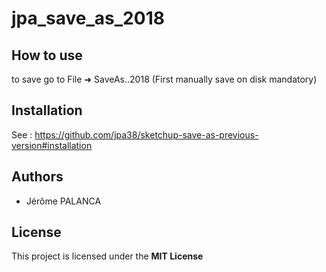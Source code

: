# jpa_save_as_2018

## How to use

to save go to File ➜ SaveAs..2018 (First manually save on disk mandatory)

## Installation

See : https://github.com/jpa38/sketchup-save-as-previous-version#installation

## Authors
- Jérôme PALANCA

## License
This project is licensed under the **MIT License**
